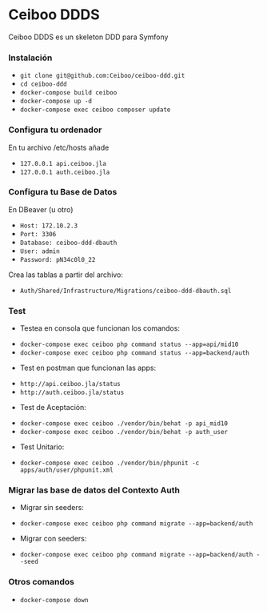# Ceiboo DDDS
Ceiboo DDDS es un skeleton DDD para Symfony

### Instalación ###
* `git clone git@github.com:Ceiboo/ceiboo-ddd.git`
* `cd ceiboo-ddd`
* `docker-compose build ceiboo`
* `docker-compose up -d`
* `docker-compose exec ceiboo composer update`

### Configura tu ordenador ###
En tu archivo /etc/hosts añade
* `127.0.0.1 api.ceiboo.jla`
* `127.0.0.1 auth.ceiboo.jla`

### Configura tu Base de Datos ###
En DBeaver (u otro)
* `Host: 172.10.2.3`
* `Port: 3306`
* `Database: ceiboo-ddd-dbauth`
* `User: admin`
* `Password: pN34c0l0_22`

Crea las tablas a partir del archivo:
* `Auth/Shared/Infrastructure/Migrations/ceiboo-ddd-dbauth.sql`

### Test ###
- Testea en consola que funcionan los comandos:
* `docker-compose exec ceiboo php command status --app=api/mid10`
* `docker-compose exec ceiboo php command status --app=backend/auth`

- Test en postman que funcionan las apps:
* `http://api.ceiboo.jla/status`
* `http://auth.ceiboo.jla/status`

- Test de Aceptación:
* `docker-compose exec ceiboo ./vendor/bin/behat -p api_mid10`
* `docker-compose exec ceiboo ./vendor/bin/behat -p auth_user`

- Test Unitario:
* `docker-compose exec ceiboo ./vendor/bin/phpunit -c apps/auth/user/phpunit.xml`

### Migrar las base de datos del Contexto Auth ###
- Migrar sin seeders:
* `docker-compose exec ceiboo php command migrate --app=backend/auth`

- Migrar con seeders:
* `docker-compose exec ceiboo php command migrate --app=backend/auth --seed`


### Otros comandos ###
* `docker-compose down`
